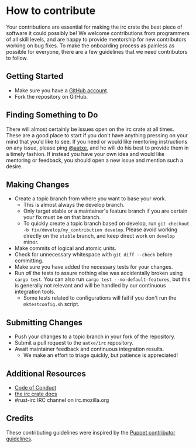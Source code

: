 # How to contribute

Your contributions are essential for making the irc crate the best piece of software it could
possibly be! We welcome contributions from programmers of all skill levels, and are happy to provide
mentorship for new contributors working on bug fixes. To make the onboarding process as painless as
possible for everyone, there are a few guidelines that we need contributors to follow.

## Getting Started

* Make sure you have a [GitHub account](https://github.com/signup/free).
* Fork the repository on GitHub.

## Finding Something to Do

There will almost certainly be issues open on the irc crate at all times. These are a good place to
start if you don't have anything pressing on your mind that you'd like to see. If you need or would
like mentoring instructions on any issue, please ping [@aatxe](https://github.com/aatxe), and he
will do his best to provide them in a timely fashion. If instead you have your own idea and would
like mentoring or feedback, you should open a new issue and mention such a desire.

## Making Changes

* Create a topic branch from where you want to base your work.
  * This is almost always the develop branch.
  * Only target stable or a maintainer's feature branch if you are certain your fix must be on that
    branch.
  * To quickly create a topic branch based on develop, run `git checkout -b
    fix/develop/my_contribution develop`. Please avoid working directly on the
    `stable` branch, and keep direct work on `develop` minor.
* Make commits of logical and atomic units.
* Check for unnecessary whitespace with `git diff --check` before committing.
* Make sure you have added the necessary tests for your changes.
* Run _all_ the tests to assure nothing else was accidentally broken using `cargo test`. You can
  also run `cargo test --no-default-features`, but this is generally not relevant and will be
  handled by our continuous integration tools.
  * Some tests related to configurations will fail if you don't run the `mktestconfig.sh` script.

## Submitting Changes

* Push your changes to a topic branch in your fork of the repository.
* Submit a pull request to the `aatxe/irc` repository.
* Await maintainer feedback and continuous integration results.
  * We make an effort to triage quickly, but patience is appreciated!

## Additional Resources

* [Code of Conduct](https://github.com/aatxe/irc/blob/develop/CODE_OF_CONDUCT.md)
* [the irc crate docs](https://docs.rs/irc)
* #rust-irc IRC channel on irc.mozilla.org

## Credits

These contributing guidelines were inspired by the
[Puppet contributor guidelines](https://github.com/puppetlabs/puppet/blob/master/CONTRIBUTING.md).
